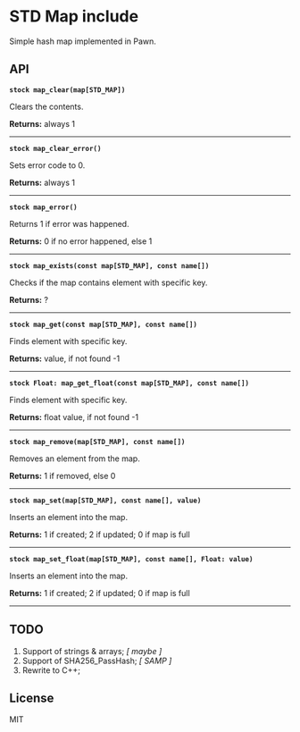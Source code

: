 # STD Map include

Simple hash map implemented in Pawn.

## API

**`stock map_clear(map[STD_MAP])`**

Clears the contents.

**Returns:** always 1

-----

**`stock map_clear_error()`**

Sets error code to 0.

**Returns:** always 1

-----

**`stock map_error()`**

Returns 1 if error was happened.

**Returns:** 0 if no error happened, else 1

-----

**`stock map_exists(const map[STD_MAP], const name[])`**

Checks if the map contains element with specific key.

**Returns:** ?

-----

**`stock map_get(const map[STD_MAP], const name[])`**

Finds element with specific key.

**Returns:** value, if not found -1

-----

**`stock Float: map_get_float(const map[STD_MAP], const name[])`**

Finds element with specific key.

**Returns:** float value, if not found -1

-----

**`stock map_remove(map[STD_MAP], const name[])`**

Removes an element from the map.

**Returns:** 1 if removed, else 0

-----

**`stock map_set(map[STD_MAP], const name[], value)`**

Inserts an element into the map.

**Returns:** 1 if created; 2 if updated; 0 if map is full

-----

**`stock map_set_float(map[STD_MAP], const name[], Float: value)`**

Inserts an element into the map.

**Returns:** 1 if created; 2 if updated; 0 if map is full

-----

## TODO

1. Support of strings & arrays; *\[ maybe \]*
1. Support of SHA256_PassHash; *\[ SAMP \]*
1. Rewrite to C++;

## License

MIT
